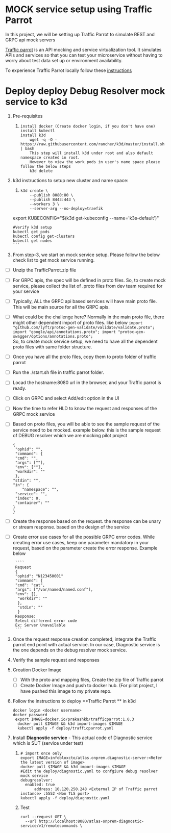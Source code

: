 # MOCK service setup using Traffic Parrot

In this project, we will be setting up Traffic Parrot to simulate REST and GRPC api mock servers 



[Traffic parrot](https://trafficparrot.com/)   is an API mocking and service virtualization tool. It simulates APIs and services so that you can test your microservice without having to worry about test data set up or environment availability.

To experience Traffic Parrot locally follow these [instructions](https://trafficparrot.com/documentation/5.8.x/start.html) 

# Deploy deploy Debug Resolver mock service to k3d

1.  Pre-requisites
    
    1.  ```
        install docker (Create docker login, if you don't have one)
        install kubectl
        install k3d
			wget -q -O - https://raw.githubusercontent.com/rancher/k3d/master/install.sh | bash
			This step will install k3d under root and also default namespace created in root.
			However to view the work pods in user's name space please follow the below steps
			k3d delete       
        ```
        
2.  k3d instructions to setup new cluster and name space:
    
    1.  ```
        k3d create \
            --publish 8080:80 \
            --publish 8443:443 \
            --workers 3 \
            --server-arg --no-deploy=traefik
        
       export KUBECONFIG="$(k3d get-kubeconfig --name='k3s-default')"

        #Verify k3d setup
		kubectl get pods
		kubectl config get-clusters
		kubectl get nodes 
        ```
 3. From step-3, we start on mock service setup. Please follow the below check list to get mock service running.
   
 - [ ] Unzip the TrafficParrot.zip file
 - [ ]  For GRPC apis, the spec will be defined in proto files. So, to create mock service, please collect the list of .proto files from 	 dev team required for your service
 - [ ] Typically, ALL the GRPC api based services will have main proto file. This will be main source for all the GRPC apis.
 - [ ] What could be the challenge here?
	      Normally in the main proto file, there might other dependent import of proto files. like below 
	      ```
		import "github.com/lyft/protoc-gen-validate/validate/validate.proto";
		import "google/api/annotations.proto";
		import "protoc-gen-swagger/options/annotations.proto";
		```			
	    So, to create  mock service setup, we need to have all the dependent proto files with same folder structure. 

 - [ ] Once you have all the proto files, copy them to proto folder of traffic parrot
 - [ ]  Run the ./start.sh file in traffic parrot folder.
 - [ ] Locad the hostname:8080 url in the browser, and your Traffic parrot is ready.
 - [ ]  Click on GRPC and select Add/edit option in the UI
 - [ ] Now the time to refer HLD to know the request and responses of the GRPC mock service
 - [ ] Based on proto files, you will be able to see the sample request of the service need to be mocked. example 	        below. this is the sample request of DEBUG resolver which we are mocking pilot project
    ```
    {
 	 "ophid": "",
 	 "command": {
   	 "cmd": "",
   	 "args": [""],
   	 "env": [""],
   	 "workdir": ""
 	 },
  	"stdin": "",
  	"in": {
    	"namespace": "",
   	 "service": "",
   	 "index": 0,
   	 "container": ""
  	}
	}
	```
 - [ ] Create the response based on the request. the response can be unary or stream response. based on the design of the service
 - [ ] Create error use cases for all the possible GRPC error codes. While creating error use cases, keep one parameter mandatory in your 	request, based on the parameter create the error response. Example below
    
        ````	
        Request
        {
        "ophid": "N123450001"
        "command": {
        "cmd": "cat",
        "args": ["/var/named/named.conf"],
        "env": [],
         "workdir": ""
         },
         "stdin": ""
         }
        Response:
        Select different error code
        Ex: Server Unavailable 
        ```

3. Once the request response creation completed, integrate the Traffic parrot end point with actual service. In our case, Diagnostic service is the one depends on the debug resolver mock service.
4. Verify the sample request and responses
5. Creation Docker Image 
	- [ ] With the proto and mapping files, Create the zip file of Traffic parrot 
	 - [ ] Create Docker Image and push to docker hub. (For pilot project, I have pushed this image to my private repo.
6.  Follow the instructions to deploy **Traffic Parrot ** in k3d
    
      ```
      docker login <docker username>
	docker password
       export IMAGE=docker.io/prakashkb/trafficparrot:1.0.3       
        docker pull $IMAGE && k3d import-images $IMAGE
        kubectl apply -f deploy/trafficparrot.yaml
       ```
        
8.  Install  **Diagnostic service**  - This actual code of Diagnostic service which is SUT (service under test)
    
    1.  ```
        # import once only
        export IMAGE=infobloxcto/atlas.onprem.diagnostic-server:<Refer the latest version of image>
        docker pull $IMAGE && k3d import-images $IMAGE
        #Edit the deploy/diagnostic.yaml to confgiure debug resolver mock service
        debugresolver:
	      enabled: true
		      address: 10.120.250.248 <External IP of Traffic parrot instance> :5552 <Non TLS port> 
        kubectl apply -f deploy/diagnostic.yaml
        
        ```
        
    2.  Test
        
        ```
        curl --request GET \
          --url http://localhost:8080/atlas-onprem-diagnostic-service/v1/remotecommands \
          
        ```
